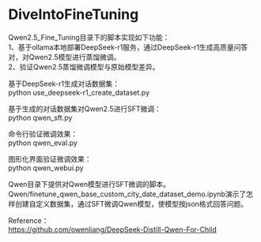 # DiveIntoFineTuning

Qwen2.5_Fine_Tuning目录下的脚本实现如下功能：  
1、基于ollama本地部署DeepSeek-r1服务，通过DeepSeek-r1生成高质量问答对，对Qwen2.5模型进行蒸馏微调。  
2、验证Qwen2.5蒸馏微调模型与原始模型差异。  

基于DeepSeek-r1生成对话数据集：  
python use_deepseek-r1_create_dataset.py  

基于生成的对话数据集对Qwen2.5进行SFT微调：  
python qwen_sft.py  

命令行验证微调效果：  
python qwen_eval.py  

图形化界面验证微调效果：  
python qwen_webui.py  

Qwen目录下提供对Qwen模型进行SFT微调的脚本。  
Qwen/finetune_qwen_base_custom_city_date_dataset_demo.ipynb演示了怎样创建自定义数据集，通过SFT微调Qwen模型，使模型按json格式回答问题。

Reference：  
https://github.com/owenliang/DeepSeek-Distill-Qwen-For-Child
